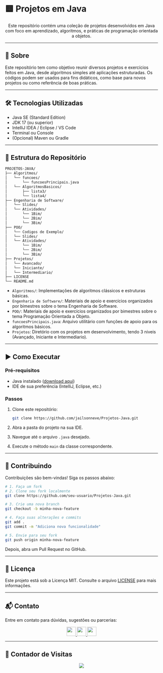 # 🟨 Projetos em Java

<p align="center">
  Este repositório contém uma coleção de projetos desenvolvidos em Java com foco em aprendizado, algoritmos, e práticas de programação orientada a objetos.
</p>

---

## 📌 Sobre

Este repositório tem como objetivo reunir diversos projetos e exercícios feitos em Java, desde algoritmos simples até aplicações estruturadas. Os códigos podem ser usados para fins didáticos, como base para novos projetos ou como referência de boas práticas.

---

## 🛠️ Tecnologias Utilizadas

- Java SE (Standard Edition)
- JDK 17 (ou superior)
- IntelliJ IDEA / Eclipse / VS Code
- Terminal ou Console
- (Opcional) Maven ou Gradle

---

## 📁 Estrutura do Repositório

```bash
PROJETOS-JAVA/
├── Algoritmos/
│   └── funcoes/
│       └── funcoesPrincipais.java
│   └── AlgoritmosBasicos/
│       ├── lista3/
│       └── lista4/
├── Engenharia de Software/
│   └── Slides/
│   └── Atividades/
│      	└── 1Bim/
│      	└── 2Bim/
│      	└── 3Bim/
├── POO/
│   └── Codigos de Exemplo/
│   └── Slides/
│   └── Atividades/
│      	└── 1Bim/
│      	└── 2Bim/
│      	└── 3Bim/
├── Projetos/
│   └── Avancado/
│   └── Iniciante/
│   └── Intermediario/
├── LICENSE
└── README.md
```

- `Algoritmos/`: Implementações de algoritmos clássicos e estruturas básicas.
- `Engenharia de Software/`: Materiais de apoio e exercícios organizados por bimestres sobre o tema Engenharia de Software.
- `POO/`: Materiais de apoio e exercícios organizados por bimestres sobre o tema Programação Orientada a Objeto.
- `funcoesPrincipais.java`: Arquivo utilitário com funções de apoio para os algoritmos básicos.
- `Projetos`: Diretório com os projetos em desenvolvimento, tendo 3 niveis (Avançado, Iniciante e Intermediario).

---

## ▶️ Como Executar

### Pré-requisitos

- Java instalado ([download aqui](https://www.oracle.com/java/technologies/javase-downloads.html))
- IDE de sua preferência (IntelliJ, Eclipse, etc.)

### Passos

1. Clone este repositório:
   ```bash
   git clone https://github.com/jailsonneve/Projetos-Java.git
   ```

2. Abra a pasta do projeto na sua IDE.

3. Navegue até o arquivo `.java` desejado.

4. Execute o método `main` da classe correspondente.

---

## 🤝 Contribuindo

Contribuições são bem-vindas! Siga os passos abaixo:

```bash
# 1. Faça um fork
# 2. Clone seu fork localmente
git clone https://github.com/seu-usuario/Projetos-Java.git

# 3. Crie uma nova branch
git checkout -b minha-nova-feature

# 4. Faça suas alterações e commits
git add .
git commit -m "Adiciona nova funcionalidade"

# 5. Envie para seu fork
git push origin minha-nova-feature
```

Depois, abra um Pull Request no GitHub.

---

## 📝 Licença

Este projeto está sob a Licença MIT. Consulte o arquivo [LICENSE](./LICENSE) para mais informações.

---

## 📬 Contato

Entre em contato para dúvidas, sugestões ou parcerias:

<p align="center">
  <a href="https://www.instagram.com/arthur.dai.52" target="_blank">
    <img src="https://img.shields.io/static/v1?message=Instagram&logo=instagram&label=&color=E4405F&logoColor=white&style=for-the-badge" height="30" />
  </a>
  <a href="https://discord.com/users/jailsonneve" target="_blank">
    <img src="https://img.shields.io/static/v1?message=Discord&logo=discord&label=&color=7289DA&logoColor=white&style=for-the-badge" height="30" />
  </a>
  <a href="mailto:daiarthur053@gmail.com" target="_blank">
    <img src="https://img.shields.io/static/v1?message=Gmail&logo=gmail&label=&color=D14836&logoColor=white&style=for-the-badge" height="30" />
  </a>
</p>

---

## 👀 Contador de Visitas

<p align="center">
  <img src="https://profile-counter.glitch.me/Projetos-Java/count.svg?" />
</p>